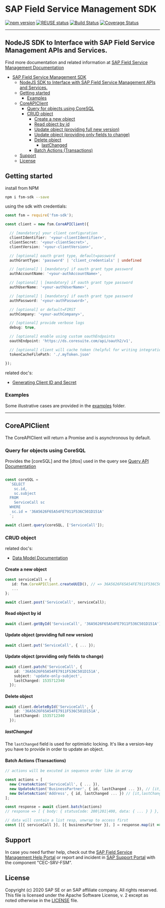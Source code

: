 # SAP Field Service Management SDK 

[![npm version](https://badge.fury.io/js/fsm-sdk.svg)](https://badge.fury.io/js/fsm-sdk) [![REUSE status](https://api.reuse.software/badge/github.com/SAP/fsm-sdk)](https://api.reuse.software/info/github.com/SAP/fsm-sdk) [![Build Status](https://travis-ci.org/coresystemsFSM/fsm-sdk.svg?branch=master)](https://travis-ci.org/coresystemsFSM/fsm-sdk) [![Coverage Status](https://coveralls.io/repos/github/coresystemsFSM/fsm-sdk/badge.svg?branch=master)](https://coveralls.io/github/coresystemsFSM/fsm-sdk?branch=master)

---

## NodeJS SDK to Interface with SAP Field Service Management APIs and Services.
Find more documentation and related information at [SAP Field Service Management Documentation](https://help.sap.com/viewer/product/SAP_FIELD_SERVICE_MANAGEMENT/Cloud/en-US)


- [SAP Field Service Management SDK](#sap-field-service-management-sdk)
  - [NodeJS SDK to Interface with SAP Field Service Management APIs and Services.](#nodejs-sdk-to-interface-with-sap-field-service-management-apis-and-services)
  - [Getting started](#getting-started)
    - [Examples](#examples)
  - [CoreAPIClient](#coreapiclient)
    - [Query for objects using CoreSQL](#query-for-objects-using-coresql)
    - [CRUD object](#crud-object)
      - [Create a new object](#create-a-new-object)
      - [Read object by id](#read-object-by-id)
      - [Update object (providing full new version)](#update-object-providing-full-new-version)
      - [Update object (providing only fields to change)](#update-object-providing-only-fields-to-change)
      - [Delete object](#delete-object)
        - [lastChanged](#lastchanged)
      - [Batch Actions (Transactions)](#batch-actions-transactions)
  - [Support](#support)
  - [License](#license)


## Getting started

install from NPM
```bash
npm i fsm-sdk --save
```

using the sdk with credentials:
```typescript
const fsm = require('fsm-sdk');

const client = new fsm.CoreAPIClient({

  // [mandatory] your client configuration
  clientIdentifier: '<your-clientIdentifier>',
  clientSecret: '<your-clientSecret>',
  clientVersion: '<your-clientVersion>',

  // [optional] oauth grant type, default=password
  authGrantType: 'password' | 'client_credentials' | undefined

  // [optional] | [mandatory] if oauth grant type password
  authAccountName: '<your-authAccountName>',

  // [optional] | [mandatory] if oauth grant type password
  authUserName: '<your-authUserName>',

  // [optional] | [mandatory] if oauth grant type password
  authPassword: '<your-authPassword>',

  // [optional] or default=FIRST
  authCompany: '<your-authCompany>',

  // [optional] provide verbose logs
  debug: true,

  // [optional] enable using custom oauthEndpoints
  oauthEndpoint: 'https://ds.coresuite.com/api/oauth2/v1',

  // [optional] client will cache token (helpful for writing integration tests)
  tokenCacheFilePath: './.myToken.json'

});
```

related doc's:
- [Generating Client ID and Secret](https://help.sap.com/viewer/fsm_admin/Cloud/en-US/generating-client-id.html)

### Examples 
Some illustrative cases are provided in the [examples](./examples) folder.


---

## CoreAPIClient

The CoreAPIClient will return a Promise and is asynchronous by default.

### Query for objects using CoreSQL

Provides the [coreSQL] and the [dtos] used in the query
see [Query API Documentation](https://help.sap.com/viewer/fsm_admin/Cloud/en-US/query-api.html)

```typescript

const coreSQL =
  `SELECT
    sc.id,
    sc.subject
  FROM
    ServiceCall sc
  WHERE
   sc.id = '36A5626F65A54FE7911F536C501D151A'
  `;

await client.query(coreSQL, ['ServiceCall']);
```

### CRUD object

related doc's:
- [Data Model Documentation](https://help.sap.com/viewer/fsm_data_model/Cloud/en-US/data-model-overview.html)

#### Create a new object

```typescript
const serviceCall = {
   id: fsm.CoreAPIClient.createUUID(), // => 36A5626F65A54FE7911F536C501D151A
   ...
};

await client.post('ServiceCall', serviceCall);
```

#### Read object by id

```typescript
await client.getById('ServiceCall', '36A5626F65A54FE7911F536C501D151A');
```

#### Update object (providing full new version)

```typescript
await client.put('ServiceCall', { ... });
```

#### Update object (providing only fields to change)

```typescript
await client.patch('ServiceCall', {
    id: '36A5626F65A54FE7911F536C501D151A',
    subject: 'update-only-subject',
    lastChanged: 1535712340
  });
```

#### Delete object

```typescript
await client.deleteById('ServiceCall', {
    id: '36A5626F65A54FE7911F536C501D151A',
    lastChanged: 1535712340
  });
```

##### lastChanged

The `lastChanged` field is used for optimistic locking.
It's like a version-key you have to provide in order to update an object.

#### Batch Actions (Transactions)

```typescript
// actions will be excuted in sequence order like in array

const actions = [ 
  new CreateAction('ServiceCall', { ... }), 
  new UpdateAction('BusinessPartner', { id, lastChanged ... }), // [it,lastChanged] required for update
  new DeleteAction('Address', { id, lastChanged ... }) // [it,lastChanged] required for delete
];

const response = await client.batch(actions) 
// response => [ { body: { statusCode: 200|201|400, data: { ... } } }, req1, req2 ]

// data will contain a list resp, unwrap to access first
const [[{ serviceCall }], [{ businessPartner }], ] = response.map(it => it.body.data);
```


## Support

In case you need further help, check out the [SAP Field Service Management Help Portal](https://help.sap.com/viewer/product/SAP_FIELD_SERVICE_MANAGEMENT/Cloud/en-US/) or report and incident in [SAP Support Portal](https://support.sap.com) with the component "CEC-SRV-FSM".

## License

Copyright (c) 2020 SAP SE or an SAP affiliate company. All rights reserved.
This file is licensed under the Apache Software License, v. 2 except as noted otherwise in the [LICENSE](./LICENSE) file.